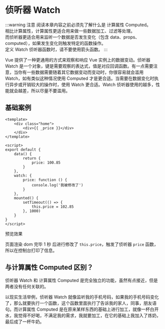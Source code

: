 <script setup>
import Image1 from "./watch/_image1.png"
import { loginRead } from '@/utils/login-read'

loginRead('v10017')
</script>

# <AppCode code="116" /> 侦听器 Watch

<ClientOnly><AppRead code="v10017" /></ClientOnly>

:::warning 注意
阅读本章内容之前必须先了解什么是 计算属性 Computed。<br />
相比计算属性，计算属性更适合用来做一些数据加工、过滤等处理。<br />
而侦听器更适合用来监听一个数据是否发生变化（包含 data、props、computed），如果发生变化则触发特定的函数操作。<br />
定义 Watch 侦听器函数时，请不要使用箭头函数。
:::

Vue 提供了一种更通用的方式来观察和响应 Vue 实例上的数据变动。侦听器 Watch 是一个对象，键是需要观察的表达式，值是对应回调函数。有一点需要注意，当你有一些数据需要随着其它数据变动而变动时，你很容易就会滥用 Watch，如有类似这种情况使用 Computed 才是更合适。当需要在数据变化时执行异步或开销较大的操作时，使用 Watch 更合适。Watch 侦听器使用的越多，性能就会越差，所以尽量不要滥用。

## 基础案例

```vue
<template>
    <div class="home">
        <div>{{ _price }}</div>
    </div>
</template>

<script>
export default {
    data() {
        return {
            price: 100.85
        }
    },
    watch: {
        price: function () {
            console.log('我被修改了')
        }
    },
    mounted() {
        setTimeout(() => {
            this.price = 102.85
        }, 1000)
    }
}
</script>
```

预览效果

<AppImage :src="Image1" />

<AppPlayground href="https://codepen.io/noxussj/pen/OJwoPGj" />

页面渲染 dom 完毕 1 秒 后进行修改了 `this.price`，触发了侦听器 `price` 函数，所以在控制台打印了信息。

## 与计算属性 Computed 区别？

侦听器 Watch 和 计算属性 Computed 是完全独立的功能，虽然有点接近，但是两者没有任何关联的。

以现实生活举例，侦听器 Watch 就像监听我的手机号码，如果我的手机号码变化了，那么就要执行一个函数，这个函数里面执行了告诉我的家人，同事，朋友语句。而计算属性 Computed 是在原来某样东西的基础上进行加工，就像一杯白开水，我觉得不好喝，不满足我的需求，我就要加工，在它的基础上我加入了炼奶，最后成了一杯牛奶。

<AppComment />